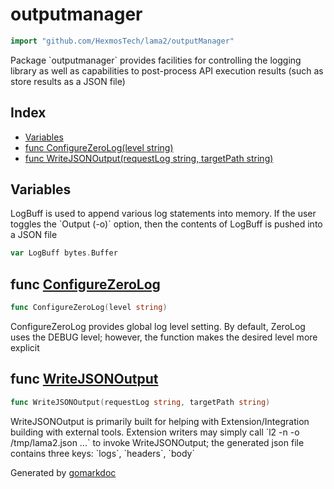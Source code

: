 <!-- Code generated by gomarkdoc. DO NOT EDIT -->

# outputmanager

```go
import "github.com/HexmosTech/lama2/outputManager"
```

Package \`outputmanager\` provides facilities for controlling the logging library as well as capabilities to post\-process API execution results \(such as store results as a JSON file\)

## Index

- [Variables](<#variables>)
- [func ConfigureZeroLog(level string)](<#func-configurezerolog>)
- [func WriteJSONOutput(requestLog string, targetPath string)](<#func-writejsonoutput>)


## Variables

LogBuff is used to append various log statements into memory. If the user toggles the \`Output \(\-o\)\` option, then the contents of LogBuff is pushed into a JSON file

```go
var LogBuff bytes.Buffer
```

## func [ConfigureZeroLog](<https://github.com/HexmosTech/Lama2/blob/master/outputManager/output_manager.go#L33>)

```go
func ConfigureZeroLog(level string)
```

ConfigureZeroLog provides global log level setting. By default, ZeroLog uses the DEBUG level; however, the function makes the desired level more explicit

## func [WriteJSONOutput](<https://github.com/HexmosTech/Lama2/blob/master/outputManager/output_manager.go#L48>)

```go
func WriteJSONOutput(requestLog string, targetPath string)
```

WriteJSONOutput is primarily built for helping with Extension/Integration building with external tools. Extension writers may simply call \`l2 \-n \-o /tmp/lama2.json ...\` to invoke WriteJSONOutput; the generated json file contains three keys: \`logs\`, \`headers\`, \`body\`



Generated by [gomarkdoc](<https://github.com/princjef/gomarkdoc>)

